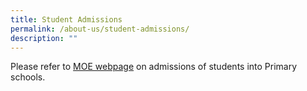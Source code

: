 ```yaml
---
title: Student Admissions
permalink: /about-us/student-admissions/
description: ""
---
```

Please refer to [MOE webpage](https://www.moe.gov.sg/primary) on admissions of students into Primary schools.
